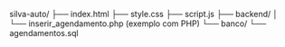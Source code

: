 silva-auto/
├── index.html
├── style.css
├── script.js
├── backend/
│   └── inserir_agendamento.php (exemplo com PHP)
└── banco/
    └── agendamentos.sql
